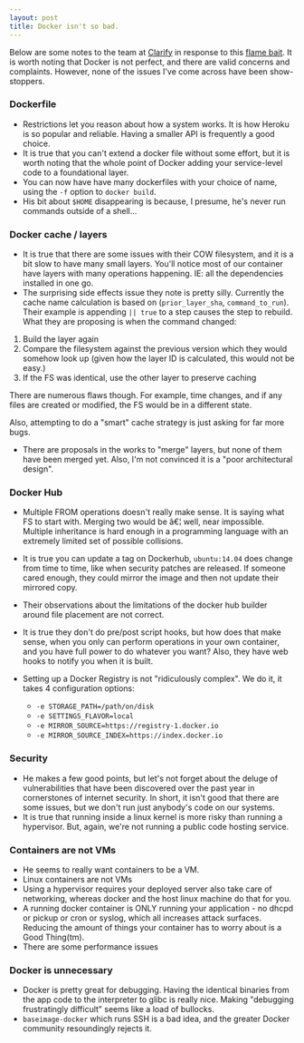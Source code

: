 ```yaml
---
layout: post
title: Docker isn't so bad.
---
```


Below are some notes to the team at [Clarify](http://clarify.io) in response
to this [flame bait](http://iops.io/blog/docker-hype/). It is worth noting that
Docker is not perfect, and there are valid concerns and complaints. However,
none of the issues I've come across have been show-stoppers.

### Dockerfile

 - Restrictions let you reason about how a system works. It is how Heroku is so
   popular and reliable. Having a smaller API is frequently a good choice.
 - It is true that you can't extend a docker file without some effort, but it
   is worth noting that the whole point of Docker adding your service-level
   code to a foundational layer.
 - You can now have have many dockerfiles with your choice of name, using the
   `-f` option to `docker build`.
 - His bit about `$HOME` disappearing is because, I presume, he's never run
   commands outside of a shell...

### Docker cache / layers

 - It is true that there are some issues with their COW filesystem, and it is a
   bit slow to have many small layers. You'll notice most of our container
   have layers with many operations happening. IE: all the dependencies
   installed in one go.
 - The surprising side effects issue they note is pretty silly. Currently the
   cache name calculation is based on (`prior_layer_sha`, `command_to_run`). Their
   example is appending `|| true` to a step causes the step to rebuild. What
   they are proposing is when the command changed:

1. Build the layer again
2. Compare the filesystem against the previous version which they would somehow
   look up (given how the layer ID is calculated, this would not be easy.)
3. If the FS was identical, use the other layer to preserve caching

There are numerous flaws though. For example, time changes, and if any files
are created or modified, the FS would be in a different state.

Also, attempting to do a "smart" cache strategy is just asking for far more
bugs.

 - There are proposals in the works to "merge" layers, but none of them have
   been merged yet. Also, I'm not convinced it is a "poor architectural
   design".

### Docker Hub

 - Multiple FROM operations doesn't really make sense. It is saying what FS to
   start with. Merging two would be â€¦ well, near impossible. Multiple
   inheritance is hard enough in a programming language with an extremely
   limited set of possible collisions.
 - It is true you can update a tag on Dockerhub, `ubuntu:14.04` does change
   from time to time, like when security patches are released. If someone
   cared enough, they could mirror the image and then not update their mirrored
   copy.
 - Their observations about the limitations of the docker hub builder around
   file placement are not correct.
 - It is true they don't do pre/post script hooks, but how does that make
   sense, when you only can perform operations in your own container, and you
   have full power to do whatever you want? Also, they have web hooks to notify
   you when it is built.
 - Setting up a Docker Registry is not "ridiculously complex". We do it, it
   takes 4 configuration options:

   - `-e STORAGE_PATH=/path/on/disk`
   - `-e SETTINGS_FLAVOR=local`
   - `-e MIRROR_SOURCE=https://registry-1.docker.io`
   - `-e MIRROR_SOURCE_INDEX=https://index.docker.io`

### Security

 - He makes a few good points, but let's not forget about the deluge of
   vulnerabilities that have been discovered over the past year in cornerstones
   of internet security. In short, it isn't good that there are some issues,
   but we don't run just anybody's code on our systems.
 - It is true that running inside a linux kernel is more risky than running a
   hypervisor. But, again, we're not running a public code hosting service.

### Containers are not VMs

 - He seems to really want containers to be a VM.
 - Linux containers are not VMs
 - Using a hypervisor requires your deployed server also take care of
   networking, whereas docker and the host linux machine do that for you.
 - A running docker container is ONLY running your application - no dhcpd or
   pickup or cron or syslog, which all increases attack surfaces. Reducing the
   amount of things your container has to worry about is a Good Thing(tm).
 - There are some performance issues

### Docker is unnecessary

 - Docker is pretty great for debugging. Having the identical binaries from the
   app code to the interpreter to glibc is really nice. Making "debugging
   frustratingly difficult" seems like a load of bullocks.
 - `baseimage-docker` which runs SSH is a bad idea, and the greater Docker
   community resoundingly rejects it.


